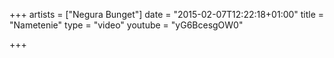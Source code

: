 +++
artists = ["Negura Bunget"]
date = "2015-02-07T12:22:18+01:00"
title = "Nametenie"
type = "video"
youtube = "yG6BcesgOW0"

+++

